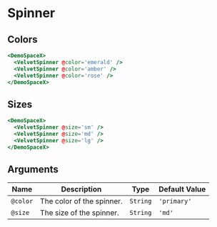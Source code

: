 # Spinner

## Colors

```hbs preview-template
<DemoSpaceX>
  <VelvetSpinner @color='emerald' />
  <VelvetSpinner @color='amber' />
  <VelvetSpinner @color='rose' />
</DemoSpaceX>
```

## Sizes

```hbs preview-template
<DemoSpaceX>
  <VelvetSpinner @size='sm' />
  <VelvetSpinner @size='md' />
  <VelvetSpinner @size='lg' />
</DemoSpaceX>
```

## Arguments

| Name     | Description               | Type     | Default Value |
| -------- | ------------------------- | -------- | ------------- |
| `@color` | The color of the spinner. | `String` | `'primary'`   |
| `@size`  | The size of the spinner.  | `String` | `'md'`        |

